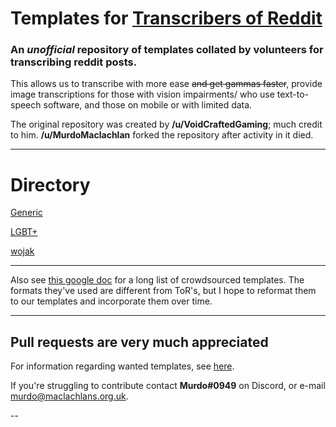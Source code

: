 # Templates for [Transcribers of Reddit](https://reddit.com/r/transcribersofreddit)

### An ***unofficial*** repository of templates collated by volunteers for transcribing reddit posts. 

This allows us to transcribe with more ease ~~and get gammas faster~~, provide image transcriptions for those with vision impairments/ who use text-to-speech software, and those on mobile or with limited data.

The original repository was created by **/u/VoidCraftedGaming**; much credit to him. **/u/MurdoMaclachlan** forked the repository after activity in it died.

---

# Directory

[Generic](generic/README.MD)

[LGBT+](lgbtplus/README.md)

[wojak](wojak/README.md)

---

Also see [this google doc](https://docs.google.com/document/d/1COYykgomeJ5CPIPo8zhb8-Z-qUrMH1hUH4VYM3pG6bM/edit) for a long list of crowdsourced templates. The formats they've used are different from ToR's, but I hope to reformat them to our templates and incorporate them over time.

---

## Pull requests are very much appreciated

For information regarding wanted templates, see [here](https://github.com/MurdoMaclachlan/ToR-Repost-Collection/blob/master/WANTED_TEMPLATES.md).

If you're struggling to contribute contact **Murdo#0949** on Discord, or e-mail murdo@maclachlans.org.uk.

--
